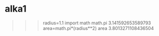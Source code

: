 # alka1
>>> radius=1.1
>>> import math
>>> math.pi
3.141592653589793
>>> area=math.pi*(radius**2)
>>> area
3.8013271108436504
